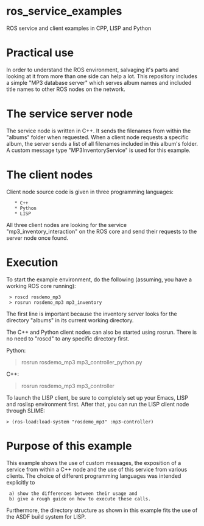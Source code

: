 ros_service_examples
====================

ROS service and client examples in CPP, LISP and Python


Practical use
=============

In order to understand the ROS environment, salvaging it's
parts and looking at it from more than one side can help a
lot. This repository includes a simple "MP3 database server"
which serves album names and included title names to other
ROS nodes on the network.


The service server node
=======================

The service node is written in C++. It sends the filenames
from within the "albums" folder when requested. When a
client node requests a specific album, the server sends a
list of all filenames included in this album's folder.
A custom message type "MP3InventoryService" is used for
this example.


The client nodes
================

Client node source code is given in three programming languages:

       * C++
       * Python
       * LISP

All three client nodes are looking for the service
"mp3_inventory_interaction" on the ROS core and send their
requests to the server node once found.


Execution
=========

To start the example environment, do the following (assuming, you
have a working ROS core running):

     > roscd rosdemo_mp3
     > rosrun rosdemo_mp3 mp3_inventory

The first line is important because the inventory server looks for
the directory "albums" in its current working directory.

The C++ and Python client nodes can also be started using rosrun.
There is no need to "roscd" to any specific directory first.

   Python:

   > rosrun rosdemo_mp3 mp3_controller_python.py

   C++:

   > rosrun rosdemo_mp3 mp3_controller

To launch the LISP client, be sure to completely set up your Emacs,
LISP and roslisp environment first. After that, you can run the LISP
client node through SLIME:

    > (ros-load:load-system "rosdemo_mp3" :mp3-controller)


Purpose of this example
=======================

This example shows the use of custom messages, the exposition of
a service from within a C++ node and the use of this service from
various clients.
The choice of different programming languages was intended explicitly
to

     a) show the differences between their usage and
     b) give a rough guide on how to execute these calls.

Furthermore, the directory structure as shown in this example fits
the use of the ASDF build system for LISP.
